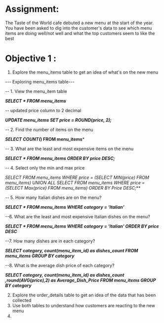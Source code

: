 

# Assignment:
The Taste of the World cafe debuted a new menu at the start of the year.  You have been asked to dig into the customer's data to see which menu items are doing well/not well and what the
top customers seem to like the best

# Objective 1 :
1. Explore the menu_items table to get an idea of what's on the new menu

--- Exploring menu_items table---

-- 1. View the menu_item table
 
***SELECT * 
FROM menu_items***

 -- updated price column to  2 decimal

 ***UPDATE menu_items
SET price = ROUND(price, 2);***


-- 2. Find the number of items on the menu

***SELECT COUNT(*) 
FROM menu_items***

-- 3. What are the least and most expensive items on the menu

***SELECT * 
FROM menu_items
ORDER BY price DESC;***

 -- 4. Select only the min and max price
 
 ***SELECT* 
 FROM menu_items
 WHERE price = (SELECT MIN(price) FROM menu_items)
 UNION ALL
SELECT* 
FROM menu_items
WHERE price = (SELECT Max(price) FROM menu_items)
 ORDER BY Price DESC;***
 
 -- 5. How many Italian dishes are on the menu?

 ***SELECT * 
 FROM menu_items
 WHERE category = 'Italian'***

 --6. What are the least and most expensive Italian dishes on the menu?

***SELECT * 
FROM menu_items
  WHERE category = 'Italian'
 ORDER BY price DESC***

 --7. How many dishes are in each category?

 ***SELECT category, count(menu_item_id) as dishes_count 
 FROM menu_items
 GROUP BY category***

 --8. What is the average dish price of each category?
 
***SELECT category, count(menu_item_id) as dishes_count ,round(AVG(price),2) as Average_Dish_Price 
FROM menu_items
 GROUP BY category***












2. Explore the order_details table to get an idea of the data that has been collected
3. Use both tables to understand how customers are reacting to the new menu
4. 
   
